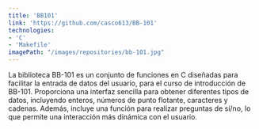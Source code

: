 ```yaml
---
title: 'BB101'
link: 'https://github.com/casco613/BB-101'
technologies:
- 'C'
- 'Makefile'
imagePath: "/images/repositories/bb-101.jpg"
---
```


La biblioteca BB-101 es un conjunto de funciones en C diseñadas para facilitar
la entrada de datos del usuario, para el curso de introducción de BB-101.
Proporciona una interfaz sencilla para obtener diferentes tipos de datos,
incluyendo enteros, números de punto flotante, caracteres y cadenas. Además,
incluye una función para realizar preguntas de sí/no, lo que permite una
interacción más dinámica con el usuario.
